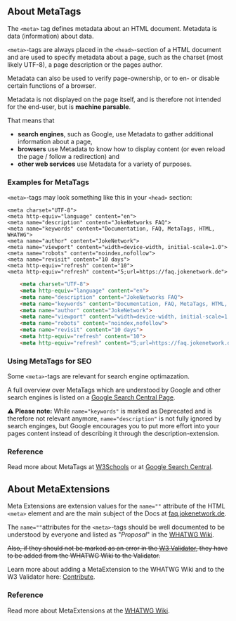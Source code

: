 ## About MetaTags

The `<meta>` tag defines metadata about an HTML document. Metadata is data (information) about data.

`<meta>`-tags are always placed in the `<head>`-section of a HTML document and are used to specify metadata about a page, such as the charset (most likely UTF-8), a page description or the pages author. 

Metadata can also be used to verify page-ownership, or to en- or disable certain functions of a browser.

Metadata is not displayed on the page itself, and is therefore not intended for the end-user, but is **machine parsable**.

That means that
- **search engines**, such as Google, use Metadata to gather additional information about a page,
-  **browsers** use Metadata to know how to display content (or even reload the page / follow a redirection) and
-  **other web services** use Metadata for a variety of purposes.

### Examples for MetaTags
`<meta>`-tags may look something like this in your `<head>` section:

	<meta charset="UTF-8">
	<meta http-equiv="language" content="en">
	<meta name="description" content="JokeNetworks FAQ">
	<meta name="keywords" content="Documentation, FAQ, MetaTags, HTML, WHATWG">
	<meta name="author" content="JokeNetwork">
	<meta name="viewport" content="width=device-width, initial-scale=1.0">
	<meta name="robots" content="noindex,nofollow">
	<meta name="revisit" content="10 days">
	<meta http-equiv="refresh" content="10">
	<meta http-equiv="refresh" content="5;url=https://faq.jokenetwork.de">

````html
	<meta charset="UTF-8">
	<meta http-equiv="language" content="en">
	<meta name="description" content="JokeNetworks FAQ">
	<meta name="keywords" content="Documentation, FAQ, MetaTags, HTML, WHATWG">
	<meta name="author" content="JokeNetwork">
	<meta name="viewport" content="width=device-width, initial-scale=1.0">
	<meta name="robots" content="noindex,nofollow">
	<meta name="revisit" content="10 days">
	<meta http-equiv="refresh" content="10">
	<meta http-equiv="refresh" content="5;url=https://faq.jokenetwork.de">

````

    
### Using MetaTags for SEO
Some `<meta>`-tags are relevant for search engine optimazation. 

A full overview over MetaTags which are understood by Google and other search engines is listed on a [Google Search Central Page](https://developers.google.com/search/docs/advanced/crawling/special-tags).

**⚠️ Please note:**
While `name="keywords"` is marked as <span class="badge bg-secondary">Deprecated</span> and is therefore not relevant anymore,
`name="description"` is not fully ignored by search enginges, but Google encourages you to put more effort into your pages content instead of describing it through the description-extension. 

### Reference
Read more about MetaTags at [W3Schools](https://www.w3schools.com/tags/tag_meta.asp) or at [Google Search Central](https://developers.google.com/search/docs/advanced/crawling/special-tags).

## About MetaExtensions
Meta Extensions are extension values for the `name=""` attribute of the HTML `<meta>` element and are the main subject of the Docs at [faq.jokenetwork.de](/).

The `name=""`attributes for the `<meta>`-tags should be well documented to be understood by everyone and listed as "*Proposal*" in the [WHATWG Wiki](https://wiki.whatwg.org/wiki/MetaExtensions).

~~Also, if they should not be marked as an error in the [W3 Validator](https://validator.w3.org/nu/), they have to be added from the WHATWG Wiki to the Validator.~~

Learn more about adding a MetaExtension to the WHATWG Wiki and to the W3 Validator here: [Contribute](README#Contribute).

### Reference
Read more about MetaExtensions at the [WHATWG Wiki](https://wiki.whatwg.org/wiki/MetaExtensions).
